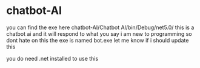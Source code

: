 # chatbot-AI
you can find the exe here
chatbot-AI/Chatbot AI/bin/Debug/net5.0/
this is a chatbot ai and it will respond to what you say
i am new to programming so dont hate on this the exe is named bot.exe
let me know if i should update this

you do need .net installed to use this
